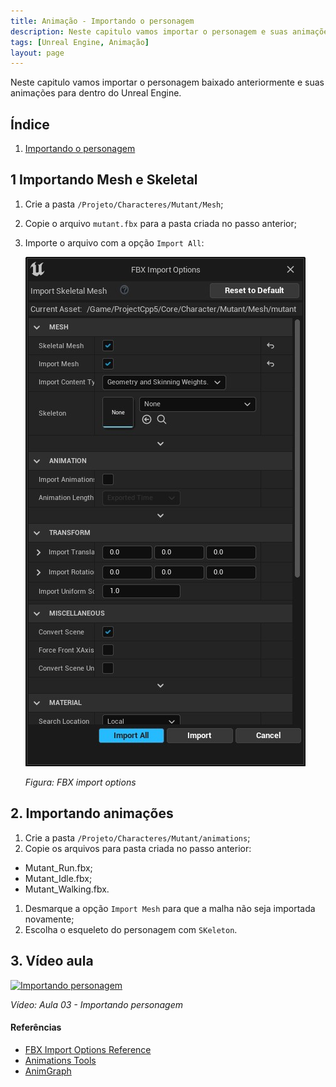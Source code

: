 ```yaml
---
title: Animação - Importando o personagem
description: Neste capitulo vamos importar o personagem e suas animações para dentro do Unreal Engine.
tags: [Unreal Engine, Animação]
layout: page
---
```


Neste capitulo vamos importar o personagem baixado anteriormente e suas animações para dentro do Unreal Engine.

## Índice
1. [Importando o personagem](#1-importando-o-personagem)

## 1 Importando Mesh e Skeletal
1. Crie a pasta `/Projeto/Characteres/Mutant/Mesh`;
1. Copie o arquivo `mutant.fbx` para a pasta criada no passo anterior;
1. Importe o arquivo com a opção `Import All`:

   ![Figura: FBX import options](imagens/animacao/unreal_engine_fbx_import_options.jpg)

   *Figura: FBX import options*

## 2. Importando animações
1. Crie a pasta `/Projeto/Characteres/Mutant/animations`;
1. Copie os arquivos para pasta criada no passo anterior:
 - Mutant_Run.fbx;
 - Mutant_Idle.fbx;
 - Mutant_Walking.fbx.
1. Desmarque a opção `Import Mesh` para que a malha não seja importada novamente;
1. Escolha o esqueleto do personagem com `SKeleton`.

## 3. Vídeo aula
[![Importando personagem](http://img.youtube.com/vi/6ZLatHfD7P8/0.jpg)](https://youtu.be/6ZLatHfD7P8 "Aula 03")

*Vídeo: Aula 03 - Importando personagem*


#### Referências
- [FBX Import Options Reference](https://docs.unrealengine.com/en-US/Engine/Content/Importing/FBX/ImportOptions/index.html)   
- [Animations Tools](https://docs.unrealengine.com/en-US/Engine/Animation/Persona/Modes/index.html)  
- [AnimGraph](https://docs.unrealengine.com/en-US/Engine/Animation/AnimBlueprints/AnimGraph/index.html)
